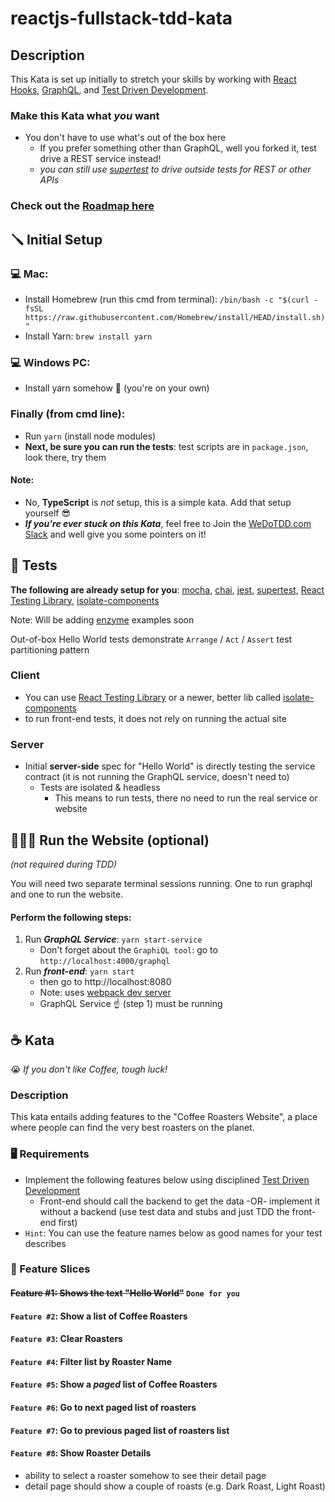 # reactjs-fullstack-tdd-kata
## Description
This Kata is set up initially to stretch your skills by working with [React Hooks](https://reactjs.org/docs/hooks-intro.html), [GraphQL](https://graphql.org/), and [Test Driven Development](http://wiki.c2.com/?TestDrivenDevelopment).

### Make this Kata what _you_ want
- You don't have to use what's out of the box here
  - If you prefer something other than GraphQL, well you forked it, test drive a REST service instead!
  - *you can still use [supertest](https://github.com/visionmedia/supertest) to drive outside tests for REST or other APIs*

### Check out the [Roadmap here](https://github.com/dschinkel/reactjs-fullstack-tdd-kata/projects/1)

## 🪛 Initial Setup

### 💻 Mac:
- Install Homebrew (run this cmd from terminal): `/bin/bash -c "$(curl -fsSL https://raw.githubusercontent.com/Homebrew/install/HEAD/install.sh)"`
- Install Yarn: `brew install yarn`

### 💻 Windows PC:
- Install yarn somehow 🤣 (you're on your own)

### Finally (from cmd line):
- Run `yarn` (install node modules)
- **Next, be sure you can run the tests**: test scripts are in `package.json`, look there, try them

#### Note:
- No, **TypeScript** is _not_ setup, this is a simple kata.  Add that setup yourself 😎
- **_If you're ever stuck on this Kata_**, feel free to Join the [WeDoTDD.com Slack](https://join.slack.com/t/wedotdd/shared_invite/zt-ladr0ati-rD4bNNEx_Uu1v0pZsxZDNQ) and well give you some pointers on it!

## 🧪 Tests
**The following are already setup for you**: [mocha](https://mochajs.org), [chai](https://www.chaijs.com), [jest](https://jestjs.io/), [supertest](https://github.com/visionmedia/supertest), [React Testing Library](https://testing-library.com), [isolate-components](https://www.npmjs.com/package/isolate-components)

Note: Will be adding [enzyme](https://enzymejs.github.io/enzyme) examples soon

Out-of-box Hello World tests demonstrate `Arrange` / `Act` / `Assert` test partitioning pattern

### Client
- You can use [React Testing Library](https://testing-library.com) or a newer, better lib called [isolate-components](https://www.npmjs.com/package/isolate-components)
- to run front-end tests, it does not rely on running the actual site

### Server
- Initial **server-side** spec for "Hello World" is directly testing the service contract (it is not running the GraphQL service, doesn't need to)
    - Tests are isolated & headless
        - This means to run tests, there no need to run the real service or website


## 🏃🏻‍♀️ Run the Website (optional)
*(not required during TDD)*

You will need two separate terminal sessions running.  One to run graphql and one to run the website.

#### Perform the following steps: 
1. Run ***GraphQL Service***: `yarn start-service`
    - Don't forget about the `GraphiQL tool`: go to `http://localhost:4000/graphql`
2. Run ***front-end***: `yarn start` 
    - then go to http://localhost:8080
    - Note: uses [webpack dev server](https://webpack.js.org/configuration/dev-server)
    - GraphQL Service ☝ (step 1)️ must be running
    
## ☕️ Kata
😭 *If you don't like Coffee, tough luck!*

### Description
This kata entails adding features to the "Coffee Roasters Website", a place where people can find the very best roasters on the planet.

### 🖥 Requirements
- Implement the following features below using disciplined [Test Driven Development](http://wiki.c2.com/?TestDrivenDevelopment)
  - Front-end should call the backend to get the data -OR- implement it without a backend (use test data and stubs and just TDD the front-end first)
- `Hint`: You can use the feature names below as good names for your test describes

### 📜 Feature Slices
#### ~~Feature #1: Shows the text "Hello World"~~   `Done for you`
#### `Feature #2`: Show a list of Coffee Roasters
#### `Feature #3`: Clear Roasters
#### `Feature #4`: Filter list by Roaster Name
#### `Feature #5`: Show a *paged* list of Coffee Roasters
#### `Feature #6`: Go to next paged list of roasters
#### `Feature #7`: Go to previous paged list of roasters list
#### `Feature #8`: Show Roaster Details
- ability to select a roaster somehow to see their detail page
- detail page should show a couple of roasts (e.g. Dark Roast, Light Roast)
